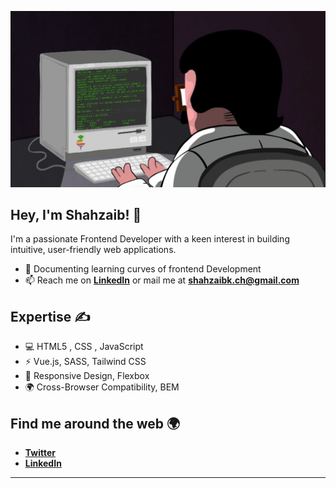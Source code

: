 ![gif](programming.gif)

## **Hey, I'm Shahzaib!** 👋

I'm a passionate Frontend Developer with a keen interest in building intuitive, user-friendly web applications.

- 📝 Documenting learning curves of frontend Development
- 📫 Reach me on [**LinkedIn**](https://www.linkedin.com/in/shah-zaib-84289a335/) or mail me at **shahzaibk.ch@gmail.com**

## Expertise ✍️

- 💻 HTML5 , CSS , JavaScript 
- ⚡ Vue.js,  SASS, Tailwind CSS
- 📱 Responsive Design, Flexbox 
- 🌍 Cross-Browser Compatibility, BEM 

## Find me around the web 🌍

- [**Twitter**](https://twitter.com/shahzaib_sk5)
- [**LinkedIn**](https://www.linkedin.com/in/shah-zaib-84289a335/)

********

  


<!--
**Shahzaib-SK/Shahzaib-SK** is a ✨ _special_ ✨ repository because its `README.md` (this file) appears on your GitHub profile.

Here are some ideas to get you started:

- 🔭 I’m currently working on ...
- 🌱 I’m currently learning ...
- 👯 I’m looking to collaborate on ...
- 🤔 I’m looking for help with ...
- 💬 Ask me about ...
- 📫 How to reach me: ...
- 😄 Pronouns: ...
- ⚡ Fun fact: ...
-->
